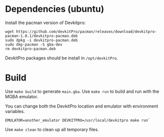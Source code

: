 # Dependencies (ubuntu)

Install the pacman version of Devkitpro:

```
wget https://github.com/devkitPro/pacman/releases/download/devkitpro-pacman-1.0.1/devkitpro-pacman.deb
sudo dpkg -i devkitpro-pacman.deb
sudo dkp-pacman -S gba-dev
rm devkitpro-pacman.deb
```

DevkitPro packages should be install in `/opt/devkitPro`.

# Build

Use `make build` to generate `main.gba`.
Use `make run` to build and run with the MGBA emulator.

You can change both the DevkitPro location and emulator with environment variables.

```
EMULATOR=another_emulator DEVKITPRO=/usr/local/devkitpro make run`
```

Use `make clean` to clean up all temporary files.
